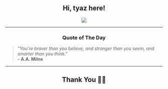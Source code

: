 <h2 align="center"> Hi, tyaz here!</h2>

<p align="center">
<a href="https://github.com/tyazx" alt="github streak"><img src="https://dvst-streak.herokuapp.com/?user=tyazx&theme=tokyonight&fire=DD472C"></a>
</p>

<hr>
<h3 align="center">Quote of The Day</h3>
<p align="center">
<blockquote>
<i>"You're braver than you believe, and stronger than you seem, and smarter than you think."</i>
<br>
<b>- A.A. Milne</b>
</blockquote>
</p>


<hr>
<h2 align="center">Thank You 🙏🏼</h2>
